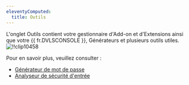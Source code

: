 ```yaml
---
eleventyComputed:
  title: Outils
---
```

L'onglet Outils contient votre gestionnaire d'Add-on et d'Extensions ainsi que votre {{ fr.DVLSCONSOLE }}, Générateurs et plusieurs outils utiles.
![!!clip10458](https://cdnweb.devolutions.net/docs/docs_en_rdm_mac_clip10458.png)

Pour en savoir plus, veuillez consulter :

* [Générateur de mot de passe](/rdm/mac/commands/tools/password-generator/)
* [Analyseur de sécurité d'entrée](/rdm/mac/commands/tools/entry-security-analyzer/)
